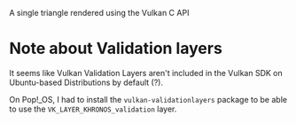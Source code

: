 A single triangle rendered using the Vulkan C API


# Note about Validation layers

It seems like Vulkan Validation Layers aren't included in the Vulkan SDK on Ubuntu-based Distributions by default (?).

On Pop!_OS, I had to install the `vulkan-validationlayers` package to be able to use the `VK_LAYER_KHRONOS_validation` layer.
